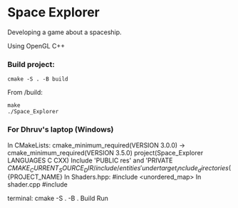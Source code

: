 # Space Explorer
Developing a game about a spaceship.

Using OpenGL C++

### Build project:
```
cmake -S . -B build
```
From /build:
```
make
./Space_Explorer
```

### For Dhruv's laptop (Windows)
In CMakeLists:
    cmake_minimum_required(VERSION 3.0.0) -> cmake_minimum_required(VERSION 3.5.0)
    project(Space_Explorer LANGUAGES C CXX)
    Include 'PUBLIC res' and 'PRIVATE ${CMAKE_CURRENT_SOURCE_DIR}/include/entities' under target_include_directories(${PROJECT_NAME}
In Shaders.hpp:
    #include <unordered_map>
In shader.cpp
    #include <string>


terminal: cmake -S . -B .
Build
Run